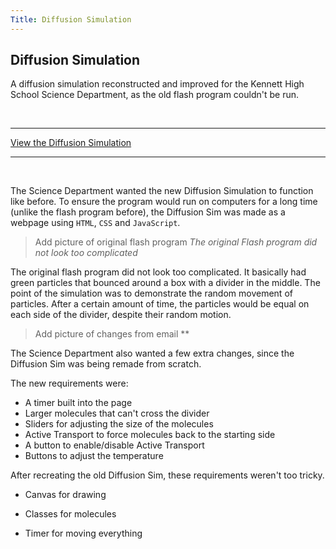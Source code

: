 ```yaml
---
Title: Diffusion Simulation
---
```


## Diffusion Simulation

A diffusion simulation reconstructed and improved for the Kennett High School Science Department, as the old flash program couldn't be run.

<br>

---

[View the Diffusion Simulation](https://eaglesoftworks.github.io/Diffusion/ "Molecular Diffusion Simulation")

---

<br>

The Science Department wanted the new Diffusion Simulation to function like before. 
To ensure the program would run on computers for a long time (unlike the flash program before), the Diffusion Sim was made as a webpage using `HTML`, `CSS` and `JavaScript`.

> Add picture of original flash program
>*The original Flash program did not look too complicated*

The original flash program did not look too complicated. 
It basically had green particles that bounced around a box with a divider in the middle.
The point of the simulation was to demonstrate the random movement of particles.
After a certain amount of time, the particles would be equal on each side of the divider, despite their random motion.

> Add picture of changes from email
>**

The Science Department also wanted a few extra changes, since the Diffusion Sim was being remade from scratch. 

The new requirements were:
* A timer built into the page
* Larger molecules that can't cross the divider
* Sliders for adjusting the size of the molecules 
* Active Transport to force molecules back to the starting side
* A button to enable/disable Active Transport
* Buttons to adjust the temperature

After recreating the old Diffusion Sim, these requirements weren't too tricky.

* Canvas for drawing

* Classes for molecules

* Timer for moving everything